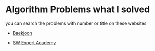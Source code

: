 # Algorithm Problems what I solved

you can search the problems with number or title on these websites

- [Baekjoon](https://www.acmicpc.net/)

- [SW Expert Academy](https://swexpertacademy.com/main/main.do)

